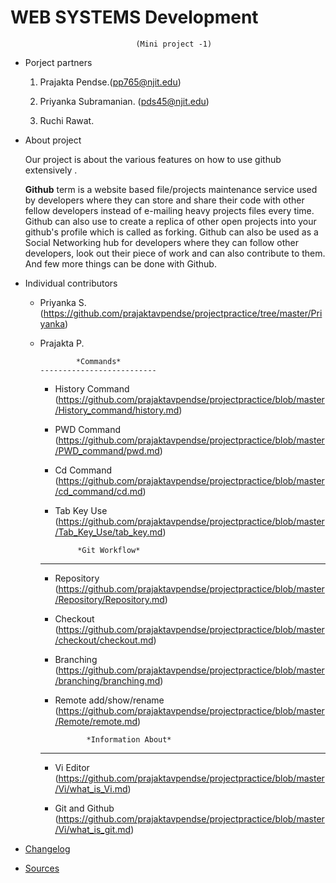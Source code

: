 #                            WEB SYSTEMS Development 
                                (Mini project -1)

 * Porject partners

    1. Prajakta Pendse.(pp765@njit.edu)

    2. Priyanka Subramanian. (pds45@njit.edu)

    3. Ruchi Rawat. 

* About project

     Our project is about the various features on how to use github extensively .

     **Github** term is a website based file/projects maintenance service used by developers where they can store and share their code with other fellow developers instead of e-mailing heavy projects files every time.
     Github can also use to create a replica of other open projects into your github's profile which is called as forking. Github can also be used as a Social Networking hub for developers where they can follow other developers, look out their piece of work and can also contribute to them. And few more things can be done with Github.



* Individual contributors

    * Priyanka S. (https://github.com/prajaktavpendse/projectpractice/tree/master/Priyanka)


    * Prajakta P. 

                  *Commands*
          --------------------------
          
         * History Command (https://github.com/prajaktavpendse/projectpractice/blob/master/History_command/history.md)

         * PWD Command (https://github.com/prajaktavpendse/projectpractice/blob/master/PWD_command/pwd.md)

         * Cd Command (https://github.com/prajaktavpendse/projectpractice/blob/master/cd_command/cd.md)

         * Tab Key Use (https://github.com/prajaktavpendse/projectpractice/blob/master/Tab_Key_Use/tab_key.md)


                    *Git Workflow*
         -------------------------------

         * Repository (https://github.com/prajaktavpendse/projectpractice/blob/master/Repository/Repository.md)

         * Checkout (https://github.com/prajaktavpendse/projectpractice/blob/master/checkout/checkout.md)

         * Branching (https://github.com/prajaktavpendse/projectpractice/blob/master/branching/branching.md)

         * Remote add/show/rename (https://github.com/prajaktavpendse/projectpractice/blob/master/Remote/remote.md)


                      *Information About*
         ------------------------------------

         * Vi Editor (https://github.com/prajaktavpendse/projectpractice/blob/master/Vi/what_is_Vi.md)

         * Git and Github (https://github.com/prajaktavpendse/projectpractice/blob/master/Vi/what_is_git.md)

* [Changelog](https://github.com/prajaktavpendse/projectpractice/blob/master/log.txt)

* [Sources](https://github.com/prajaktavpendse/projectpractice/blob/master/sources.md)

    
